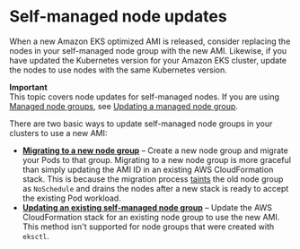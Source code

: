 # Self\-managed node updates<a name="update-workers"></a>

When a new Amazon EKS optimized AMI is released, consider replacing the nodes in your self\-managed node group with the new AMI\. Likewise, if you have updated the Kubernetes version for your Amazon EKS cluster, update the nodes to use nodes with the same Kubernetes version\.

**Important**  
This topic covers node updates for self\-managed nodes\. If you are using [Managed node groups](managed-node-groups.md), see [Updating a managed node group](update-managed-node-group.md)\.

There are two basic ways to update self\-managed node groups in your clusters to use a new AMI:
+ **[Migrating to a new node group](migrate-stack.md)** – Create a new node group and migrate your Pods to that group\. Migrating to a new node group is more graceful than simply updating the AMI ID in an existing AWS CloudFormation stack\. This is because the migration process [taints](https://kubernetes.io/docs/concepts/scheduling-eviction/taint-and-toleration/) the old node group as `NoSchedule` and drains the nodes after a new stack is ready to accept the existing Pod workload\.
+ **[Updating an existing self\-managed node group](update-stack.md)** – Update the AWS CloudFormation stack for an existing node group to use the new AMI\. This method isn't supported for node groups that were created with `eksctl`\.